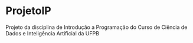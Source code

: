 # ProjetoIP
Projeto da disciplina de Introdução a Programação do Curso de Ciência de Dados e Inteligência Artificial da UFPB
